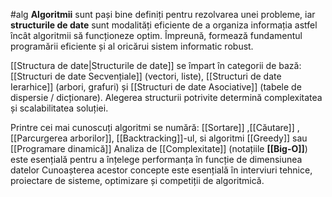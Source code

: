 #alg
**Algoritmii** sunt pași bine definiți pentru rezolvarea unei probleme, iar **structurile de date** sunt modalități eficiente de a organiza informația astfel încât algoritmii să funcționeze optim. Împreună, formează fundamentul programării eficiente și al oricărui sistem informatic robust.

[[Structura de date|Structurile de date]] se împart în categorii de bază: [[Structuri de date Secvențiale]] (vectori, liste), [[Structuri de date Ierarhice]] (arbori, grafuri) și [[Structuri de date Asociative]] (tabele de dispersie / dicționare). Alegerea structurii potrivite determină complexitatea și scalabilitatea soluției.

Printre cei mai cunoscuți algoritmi se numără: [[Sortare]] ,[[Căutare]] , [[Parcurgerea arborilor]], [[Backtracking]]-ul, si algoritmi [[Greedy]] sau [[Programare dinamică]]
Analiza de [[Complexitate]] (notațiile **[[Big-O]]**) este esențială pentru a înțelege performanța în funcție de dimensiunea datelor
Cunoașterea acestor concepte este esențială în interviuri tehnice, proiectare de sisteme, optimizare și competiții de algoritmică.